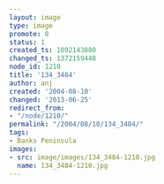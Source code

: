 ```yaml
---
layout: image
type: image
promote: 0
status: 1
created_ts: 1092143880
changed_ts: 1372159448
node_id: 1210
title: '134_3484'
author: anj
created: '2004-08-10'
changed: '2013-06-25'
redirect_from:
- "/node/1210/"
permalink: "/2004/08/10/134_3484/"
tags:
- Banks Peninsula
images:
- src: image/images/134_3484-1210.jpg
  name: 134_3484-1210.jpg
---
```


